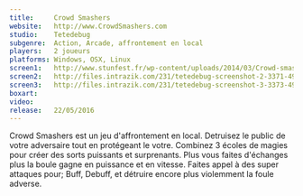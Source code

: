 ```yaml
---
title:     Crowd Smashers
website:   http://www.CrowdSmashers.com
studio:    Tetedebug
subgenre:  Action, Arcade, affrontement en local
players:   2 joueurs
platforms: Windows, OSX, Linux
screen1:   http://www.stunfest.fr/wp-content/uploads/2014/03/Crowd-smasher.jpg
screen2:   http://files.intrazik.com/231/tetedebug-screenshot-2-3371-493-20150427-021708.jpg
screen3:   http://files.intrazik.com/231/tetedebug-screenshot-3-3373-493-20150427-021708.jpg
boxart:    
video:
release:   22/05/2016
---
```


Crowd Smashers est un jeu d'affrontement en local. Detruisez le public de votre adversaire tout en protégeant le votre. Combinez 3 écoles de magies pour créer des sorts puissants et surprenants. Plus vous faites d'échanges plus la boule gagne en puissance et en vitesse. Faites appel à des super attaques pour; Buff, Debuff, et détruire encore plus violemment la foule adverse. 
